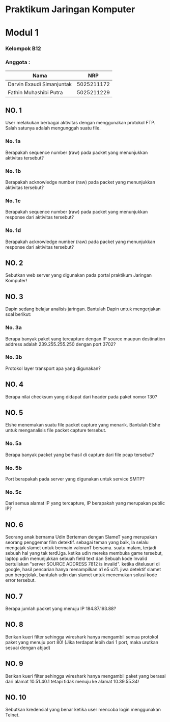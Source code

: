 # Praktikum Jaringan Komputer
# Modul 1
### Kelompok B12
### Anggota :
|            Nama           |     NRP    |
| ------                    | ------     |
| Darvin Exaudi Simanjuntak | 5025211172 |
| Fathin Muhashibi Putra    | 5025211229 |

## NO. 1
User melakukan berbagai aktivitas dengan menggunakan protokol FTP. Salah satunya adalah mengunggah suatu file.
### No. 1a 
Berapakah sequence number (raw) pada packet yang menunjukkan aktivitas tersebut? 
### No. 1b
Berapakah acknowledge number (raw) pada packet yang menunjukkan aktivitas tersebut? 
### No. 1c 
Berapakah sequence number (raw) pada packet yang menunjukkan response dari aktivitas tersebut?
### No. 1d 
Berapakah acknowledge number (raw) pada packet yang menunjukkan response dari aktivitas tersebut?

## NO. 2
Sebutkan web server yang digunakan pada portal praktikum Jaringan Komputer!

## NO. 3
Dapin sedang belajar analisis jaringan. Bantulah Dapin untuk mengerjakan soal berikut:
### No. 3a
Berapa banyak paket yang tercapture dengan IP source maupun destination address adalah 239.255.255.250 dengan port 3702?
### No. 3b
Protokol layer transport apa yang digunakan?

## NO. 4
Berapa nilai checksum yang didapat dari header pada paket nomor 130?

## NO. 5
Elshe menemukan suatu file packet capture yang menarik. Bantulah Elshe untuk menganalisis file packet capture tersebut.
### No. 5a
Berapa banyak packet yang berhasil di capture dari file pcap tersebut?
### No. 5b
Port berapakah pada server yang digunakan untuk service SMTP?
### No. 5c
Dari semua alamat IP yang tercapture, IP berapakah yang merupakan public IP?

## NO. 6
Seorang anak bernama Udin Berteman dengan SlameT yang merupakan seorang penggemar film detektif. sebagai teman yang baik, Ia selalu mengajak slamet untuk bermain valoranT bersama. suatu malam, terjadi sebuah hal yang tak terdUga. ketika udin mereka membuka game tersebut, laptop udin menunjukkan sebuah field text dan Sebuah kode Invalid bertuliskan "server SOURCE ADDRESS 7812 is invalid". ketika ditelusuri di google, hasil pencarian hanya menampilkan a1 e5 u21. jiwa detektif slamet pun bergejolak. bantulah udin dan slamet untuk menemukan solusi kode error tersebut.

## NO. 7
Berapa jumlah packet yang menuju IP 184.87.193.88?

## NO. 8
Berikan kueri filter sehingga wireshark hanya mengambil semua protokol paket yang menuju port 80! (Jika terdapat lebih dari 1 port, maka urutkan sesuai dengan abjad)

## NO. 9
Berikan kueri filter sehingga wireshark hanya mengambil paket yang berasal dari alamat 10.51.40.1 tetapi tidak menuju ke alamat 10.39.55.34!

## NO. 10
Sebutkan kredensial yang benar ketika user mencoba login menggunakan Telnet.

